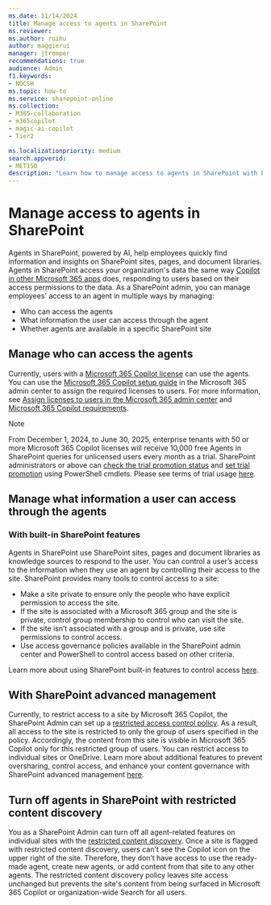 ```yaml
---
ms.date: 11/14/2024
title: Manage access to agents in SharePoint
ms.reviewer: 
ms.author: ruihu
author: maggierui
manager: jtremper
recommendations: true
audience: Admin
f1.keywords:
- NOCSH
ms.topic: how-to
ms.service: sharepoint-online
ms.collection: 
- M365-collaboration
- m365copilot
- magic-ai-copilot
- Tier2

ms.localizationpriority: medium
search.appverid:
- MET150
description: "Learn how to manage access to agents in SharePoint with built-in SharePoint premission models, SharePoint advanced management features such as restricted access control, and restricted content discovery."
---
```

# Manage access to agents in SharePoint

Agents in SharePoint, powered by AI, help employees quickly find information and insights on SharePoint sites, pages, and document libraries. Agents in SharePoint access your organization's data the same way [Copilot in other Microsoft 365 apps](/sharepoint/sharepoint-copilot-best-practices#copilot-and-sharepoint) does, responding to users based on their access permissions to the data. As a SharePoint admin, you can manage employees' access to an agent in multiple ways by managing:
-	Who can access the agents
-	What information the user can access through the agent
-	Whether agents are available in a specific SharePoint site 

## Manage who can access the agents

Currently, users with a [Microsoft 365 Copilot license](/copilot/microsoft-365/microsoft-365-copilot-licensing) can use the agents. You can use the [Microsoft 365 Copilot setup guide](https://admin.microsoft.com/Adminportal/Home?Q=learndocs#/modernonboarding/microsoft365copilotsetupguide) in the Microsoft 365 admin center to assign the required licenses to users. For more information, see [Assign licenses to users in the Microsoft 365 admin center](/microsoft-365/admin/manage/assign-licenses-to-users) and [Microsoft 365 Copilot requirements](/copilot/microsoft-365/microsoft-365-copilot-requirements).

> [!NOTE]
> From December 1, 2024, to June 30, 2025, enterprise tenants with 50 or more Microsoft 365 Copilot licenses will receive 10,000 free Agents in SharePoint queries for unlicensed users every month as a trial. SharePoint administrators or above can [check the trial promotion status](/powershell/module/sharepoint-online/get-spocopilotpromooptinstatus) and [set trial promotion](/powershell/module/sharepoint-online/set-spocopilotpromooptinstatus) using PowerShell cmdlets. Please see terms of trial usage [here](/legal/microsoft-365/in-app-trials-terms-of-service). 

## Manage what information a user can access through the agents

### With built-in SharePoint features

Agents in SharePoint use SharePoint sites, pages and document libraries as knowledge sources to respond to the user. You can control a user’s access to the information when they use an agent by controlling their access to the site. SharePoint provides many tools to control access to a site:

- Make a site private to ensure only the people who have explicit permission to access the site.
- If the site is associated with a Microsoft 365 group and the site is private, control group membership to control who can visit the site.
- If the site isn’t associated with a group and is private, use site permissions to control access.
- Use access governance policies available in the SharePoint admin center and PowerShell to control access based on other criteria.

Learn more about using SharePoint built-in features to control access [here](/sharepoint/sharepoint-copilot-best-practices#step-2---prevent-oversharing-and-control-access-with-sharepoint-and-onedrive).

## With SharePoint advanced management

Currently, to restrict access to a site by Microsoft 365 Copilot, the SharePoint Admin can set up a [restricted access control policy](/sharepoint/restricted-access-control). As a result, all access to the site is restricted to only the group of users specified in the policy. Accordingly, the content from this site is visible in Microsoft 365 Copilot only for this restricted group of users. You can restrict access to individual sites or OneDrive.
Learn more about additional features to prevent oversharing, control access, and enhance your content governance with SharePoint advanced management [here](/sharepoint/get-ready-copilot-sharepoint-advanced-management).

## Turn off agents in SharePoint with restricted content discovery

You as a SharePoint Admin can turn off all agent-related features on individual sites with the [restricted content discovery](/sharepoint/restricted-access-control). Once a site is flagged with restricted content discovery, users can't see the Copilot icon on the upper right of the site. Therefore, they don’t have access to use the ready-made agent, create new agents, or add content from that site to any other agents. The restricted content discovery policy leaves site access unchanged but prevents the site's content from being surfaced in Microsoft 365 Copilot or organization-wide Search for all users.  

